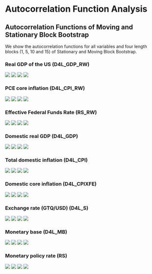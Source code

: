 # Autocorrelation Function Analysis

## Autocorrelation Functions of Moving and Stationary Block Bootstrap
We show the autocorrelation functions for all variables and four length blocks (1, 5, 10 and 15) of Stationary and Moving Block Bootstrap.

### Real GDP of the US (D4L_GDP_RW)
![](images/acf/acf_variable=D4L_GDP_RW_l=1.png)
![](images/acf/acf_variable=D4L_GDP_RW_l=5.png)
![](images/acf/acf_variable=D4L_GDP_RW_l=10.png)
![](images/acf/acf_variable=D4L_GDP_RW_l=15.png)

### PCE core inflation (D4L_CPI_RW)
![](images/acf/acf_variable=D4L_CPI_RW_l=1.png)
![](images/acf/acf_variable=D4L_CPI_RW_l=5.png)
![](images/acf/acf_variable=D4L_CPI_RW_l=10.png)
![](images/acf/acf_variable=D4L_CPI_RW_l=15.png)

### Effective Federal Funds Rate (RS_RW)
![](images/acf/acf_variable=RS_RW_l=1.png)
![](images/acf/acf_variable=RS_RW_l=5.png)
![](images/acf/acf_variable=RS_RW_l=10.png)
![](images/acf/acf_variable=RS_RW_l=15.png)

### Domestic real GDP (D4L_GDP)
![](images/acf/acf_variable=D4L_GDP_l=1.png)
![](images/acf/acf_variable=D4L_GDP_l=5.png)
![](images/acf/acf_variable=D4L_GDP_l=10.png)
![](images/acf/acf_variable=D4L_GDP_l=15.png)

### Total domestic inflation (D4L_CPI)
![](images/acf/acf_variable=D4L_CPI_l=1.png)
![](images/acf/acf_variable=D4L_CPI_l=5.png)
![](images/acf/acf_variable=D4L_CPI_l=10.png)
![](images/acf/acf_variable=D4L_CPI_l=15.png)

### Domestic core inflation (D4L_CPIXFE)
![](images/acf/acf_variable=D4L_CPIXFE_l=1.png)
![](images/acf/acf_variable=D4L_CPIXFE_l=5.png)
![](images/acf/acf_variable=D4L_CPIXFE_l=10.png)
![](images/acf/acf_variable=D4L_CPIXFE_l=15.png)

### Exchange rate (GTQ/USD) (D4L_S)
![](images/acf/acf_variable=D4L_S_l=1.png)
![](images/acf/acf_variable=D4L_S_l=5.png)
![](images/acf/acf_variable=D4L_S_l=10.png)
![](images/acf/acf_variable=D4L_S_l=15.png)

### Monetary base (D4L_MB)
![](images/acf/acf_variable=D4L_MB_l=1.png)
![](images/acf/acf_variable=D4L_MB_l=5.png)
![](images/acf/acf_variable=D4L_MB_l=10.png)
![](images/acf/acf_variable=D4L_MB_l=15.png)

### Monetary policy rate (RS)
![](images/acf/acf_variable=RS_l=1.png)
![](images/acf/acf_variable=RS_l=5.png)
![](images/acf/acf_variable=RS_l=10.png)
![](images/acf/acf_variable=RS_l=15.png)
